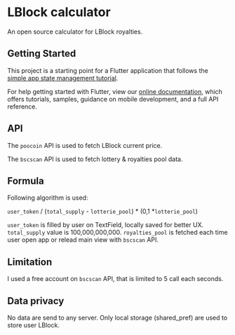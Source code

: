 # LBlock calculator

An open source calculator for LBlock royalties.

## Getting Started

This project is a starting point for a Flutter application that follows the
[simple app state management
tutorial](https://flutter.dev/docs/development/data-and-backend/state-mgmt/simple).

For help getting started with Flutter, view our
[online documentation](https://flutter.dev/docs), which offers tutorials,
samples, guidance on mobile development, and a full API reference.

## API

The `poocoin` API is used to fetch LBlock current price.

The `bscscan` API is used to fetch lottery & royalties pool data.

## Formula

Following algorithm is used:

`user_token` / (`total_supply` - `lotterie_pool`) * (0,1 *`lotterie_pool`)

`user_token` is filled by user on TextField, locally saved for better UX.
`total_supply` value is 100,000,000,000.
`royalties_pool` is fetched each time user open app or relead main view with `bscscan` API.

## Limitation

I used a free account on `bscscan` API, that is limited to 5 call each seconds.

## Data privacy

No data are send to any server. Only local storage (shared_pref) are used to store user LBlock.
